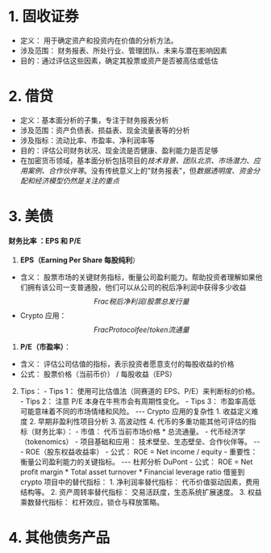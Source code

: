 # 1. 固收证券
- 定义： 用于确定资产和投资内在价值的分析方法。
- 涉及范围： 财务报表、所处行业、管理团队、未来与潜在影响因素
- 目的：通过评估这些因素，确定其股票或资产是否被高估或低估
# 2. 借贷
- 定义：基本面分析的子集，专注于财务报表分析
- 涉及范围：资产负债表、损益表、现金流量表等的分析
- 涉及指标：流动比率、市盈率、净利润率等
- 目的：评估公司财务状况、现金流是否健康、盈利能力是否足够
- 在加密货币领域，基本面分析包括项目的*技术背景、团队北京、市场潜力、应用案例、合作伙伴等*。没有传统意义上的"财务报表"，但*数据透明度、资金分配和经济模型仍然是关注的重点*
# 3. 美债
#### 财务比率 ：EPS 和 P/E 
1. **EPS（Earning Per Share 每股纯利**）
- 含义： 股票市场的关键财务指标，衡量公司盈利能力。帮助投资者理解如果他们拥有该公司一支普通股，他们可以从公司的税后净利润中获得多少收益
$$
Frac{税后净利润/股票总发行量}
$$
- Crypto 应用：
$$
Frac{ Protocol fee/token 流通量}
$$ 
1. **P/E（市盈率）**：
- 含义： 评估公司估值的指标，表示投资者愿意支付的每股收益的价格
- 公式： 股票价格（当前币价） / 每股收益（EPS）
2. Tips： - Tips 1： 使用可比估值法（同赛道的 EPS、P/E）来判断标的价格。 - Tips 2： 注意 P/E 本身在牛熊市会有周期性变化。 - Tips 3： 市盈率高低可能意味着不同的市场情绪和风险。 --- Crypto 应用的复杂性 1. 收益定义难度 2. 早期非盈利性项目分析 3. 高波动性 4. 代币的多重功能其他可评估的指标（财务比率）： - 市值： 代币当前市场价格 * 总流通量。 - 代币经济学（tokenomics） - 项目基础和应用： 技术壁垒、生态壁垒、合作伙伴等。 --- ROE（股东权益收益率） - 公式： ROE = Net income / equity - 重要性： 衡量公司盈利能力的关键指标。 --- 杜邦分析 DuPont - 公式： ROE = Net profit margin * Total asset turnover * Financial leverage ratio 借鉴到 crypto 项目中的替代指标： 1. 净利润率替代指标： 代币价值驱动因素，费用结构等。 2. 资产周转率替代指标： 交易活跃度，生态系统扩展速度。 3. 权益乘数替代指标： 杠杆效应，锁仓与释放策略。
# 4. 其他债务产品
